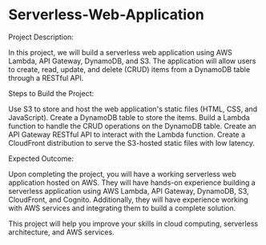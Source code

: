 # Serverless-Web-Application

Project Description:

In this project, we will build a serverless web application using AWS Lambda, API Gateway, DynamoDB, and S3. The application will allow users to create, read, update, and delete (CRUD) items from a DynamoDB table through a RESTful API.

Steps to Build the Project:

Use S3 to store and host the web application's static files (HTML, CSS, and JavaScript).
Create a DynamoDB table to store the items.
Build a Lambda function to handle the CRUD operations on the DynamoDB table.
Create an API Gateway RESTful API to interact with the Lambda function.
Create a CloudFront distribution to serve the S3-hosted static files with low latency.

Expected Outcome:

Upon completing the project, you will have a working serverless web application hosted on AWS. They will have hands-on experience building a serverless application using AWS Lambda, API Gateway, DynamoDB, S3, CloudFront, and Cognito. Additionally, they will have experience working with AWS services and integrating them to build a complete solution.

This project will help you improve your skills in cloud computing, serverless architecture, and AWS services.
